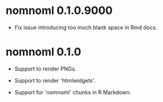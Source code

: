
# nomnoml 0.1.0.9000

- Fix issue introducing too much blank space in Rmd docs.

# nomnoml 0.1.0

- Support to render PNGs.

- Support to render 'htmlwidgets'.

- Support for 'nomnoml' chunks in R Markdown.